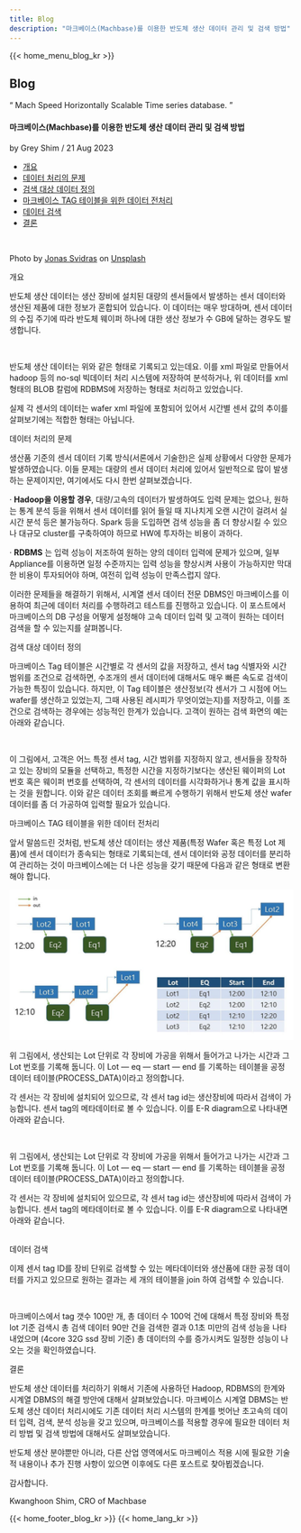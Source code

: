 ```yaml
---
title: Blog
description: "마크베이스(Machbase)를 이용한 반도체 생산 데이터 관리 및 검색 방법"
---
```


<head>
  <meta charset="UTF-8" />
  <meta name="viewport" content="width=device-width, initial-scale=1.0" />
  <link rel="stylesheet" type="text/css" href="../../css/common.css" />
  <link rel="stylesheet" type="text/css" href="../../css/style.css" />
</head>
{{< home_menu_blog_kr >}}
<section class="pricing_section0 section0">
  <div>
    <h2 class="sub_page_title">Blog</h2>
    <p class="sub_page_titletext">
      “ Mach Speed Horizontally Scalable Time series database. ”
    </p>
  </div>
</section>
<section>
  <div class="tech-inner">
    <h4 class="blog-title">
      마크베이스(Machbase)를 이용한 반도체 생산 데이터 관리 및 검색 방법
    </h4>
    <div class="blog-date">
      <div>
        <span>by Grey Shim / 21 Aug 2023</span>
      </div>
    </div>
    <ul class="tech-list-ul">
      <a href="#anchor1">
        <li class="tech-list-li" id="tech-list-li">개요</li></a
      >
      <a href="#anchor2">
        <li class="tech-list-li" id="tech-list-li">데이터 처리의 문제</li>
      </a>
      <a href="#anchor3">
        <li class="tech-list-li" id="tech-list-li">검색 대상 데이터 정의</li>
      </a>
      <a href="#anchor4">
        <li class="tech-list-li" id="tech-list-li">
          마크베이스 TAG 테이블을 위한 데이터 전처리
        </li>
      </a>
      <a href="#anchor5">
        <li class="tech-list-li" id="tech-list-li">데이터 검색</li>
      </a>
      <a href="#anchor6">
        <li class="tech-list-li" id="tech-list-li">결론</li>
      </a>
    </ul>
    <div class="tech-contents">
      <div>
        <div class="tech-img-wrap">
          <img class="tech-img" src="../../img/manage_1.jpg" alt="" />
        </div>
        <p class="tech-contents-link-text">
          Photo by
          <a
            class="tech-contents-link"
            href="https://unsplash.com/ko/@jonassvidras?utm_source=medium&utm_medium=referral"
            >Jonas Svidras</a
          >
          on
          <a
            class="tech-contents-link"
            href="https://unsplash.com/ko?utm_source=medium&utm_medium=referral"
            >Unsplash</a
          >
        </p>
        <p class="tech-title" id="anchor1">개요</p>
        <p class="tech-contents-text">
          반도체 생산 데이터는 생산 장비에 설치된 대량의 센서들에서 발생하는
          센서 데이터와 생산된 제품에 대한 정보가 혼합되어 있습니다. 이 데이터는
          매우 방대하며, 센서 데이터의 수집 주기에 따라 반도체 웨이퍼 하나에
          대한 생산 정보가 수 GB에 달하는 경우도 발생합니다.
        </p>
        <div class="tech-img-wrap">
          <img
            class="tech-img tech-margin-bottom"
            src="../../img/manage_2.jpg"
            alt=""
          />
        </div>
        <p class="tech-contents-text">
          반도체 생산 데이터는 위와 같은 형태로 기록되고 있는데요. 이를 xml
          파일로 만들어서 hadoop 등의 no-sql 빅데이터 처리 시스템에 저장하여
          분석하거나, 위 데이터를 xml 형태의 BLOB 칼럼에 RDBMS에 저장하는 형태로
          처리하고 있었습니다.
        </p>
        <p class="tech-contents-text">
          실제 각 센서의 데이터는 wafer xml 파일에 포함되어 있어서 시간별 센서
          값의 추이를 살펴보기에는 적합한 형태는 아닙니다.
        </p>
        <div class="tech-title" id="anchor2">데이터 처리의 문제</div>
        <p class="tech-contents-text">
          생산품 기준의 센서 데이터 기록 방식(서론에서 기술한)은 실제 상황에서
          다양한 문제가 발생하였습니다. 이들 문제는 대량의 센서 데이터 처리에
          있어서 일반적으로 많이 발생하는 문제이지만, 여기에서도 다시 한번
          살펴보겠습니다.
        </p>
        <p class="tech-contents-text">
          · <b>Hadoop을 이용할 경우</b>, 대량/고속의 데이터가 발생하여도 입력
          문제는 없으나, 원하는 통계 분석 등을 위해서 센서 데이터를 읽어 들일 때
          지나치게 오랜 시간이 걸려서 실시간 분석 등은 불가능하다. Spark 등을
          도입하면 검색 성능을 좀 더 향상시킬 수 있으나 대규모 cluster를
          구축하여야 하므로 HW에 투자하는 비용이 과하다.
        </p>
        <p class="tech-contents-text">
          · <b>RDBMS</b> 는 입력 성능이 저조하여 원하는 양의 데이터 입력에
          문제가 있으며, 일부 Appliance를 이용하면 일정 수준까지는 입력 성능을
          향상시켜 사용이 가능하지만 막대한 비용이 투자되어야 하며, 여전히 입력
          성능이 만족스럽지 않다.
        </p>
        <p class="tech-contents-text">
          이러한 문제들을 해결하기 위해서, 시계열 센서 데이터 전문 DBMS인
          마크베이스를 이용하여 최근에 데이터 처리를 수행하려고 테스트를
          진행하고 있습니다. 이 포스트에서 마크베이스의 DB 구성을 어떻게
          설정해야 고속 데이터 입력 및 고객이 원하는 데이터 검색을 할 수
          있는지를 살펴봅니다.
        </p>
        <div class="tech-title" id="anchor3">검색 대상 데이터 정의</div>
        <p class="tech-contents-text">
          마크베이스 Tag 테이블은 시간별로 각 센서의 값을 저장하고, 센서 tag
          식별자와 시간 범위를 조건으로 검색하면, 수조개의 센서 데이터에
          대해서도 매우 빠른 속도로 검색이 가능한 특징이 있습니다. 하지만, 이
          Tag 테이블은 생산정보(각 센서가 그 시점에 어느 wafer를 생산하고
          있었는지, 그때 사용된 레시피가 무엇이었는지)를 저장하고, 이를 조건으로
          검색하는 경우에는 성능적인 한계가 있습니다. 고객이 원하는 검색 화면의
          예는 아래와 같습니다.
        </p>
        <div class="tech-img-wrap">
          <img
            class="tech-img tech-margin-bottom"
            src="../../img/manage_3.jpg"
            alt=""
          />
        </div>
        <p class="tech-contents-text">
          이 그림에서, 고객은 어느 특정 센서 tag, 시간 범위를 지정하지 않고,
          센서들을 장착하고 있는 장비의 모듈을 선택하고, 특정한 시간을
          지정하기보다는 생산된 웨이퍼의 Lot 번호 혹은 웨이퍼 번호를 선택하여,
          각 센서의 데이터를 시각화하거나 통계 값을 표시하는 것을 원합니다. 이와
          같은 데이터 조회를 빠르게 수행하기 위해서 반도체 생산 wafer 데이터를
          좀 더 가공하여 입력할 필요가 있습니다.
        </p>
        <div class="tech-title" id="anchor4">
          마크베이스 TAG 테이블을 위한 데이터 전처리
        </div>
        <p class="tech-contents-text">
          앞서 말씀드린 것처럼, 반도체 생산 데이터는 생산 제품(특정 Wafer 혹은
          특정 Lot 제품)에 센서 데이터가 종속되는 형태로 기록되는데, 센서
          데이터와 공정 데이터를 분리하여 관리하는 것이 마크베이스에는 더 나은
          성능을 갖기 때문에 다음과 같은 형태로 변환해야 합니다.
        </p>
        <div class="tech-img-wrap">
          <img
            class="tech-img tech-margin-bottom"
            src="../img/manage_4.jpg"
            alt=""
          />
        </div>
        <p class="tech-contents-text">
          위 그림에서, 생산되는 Lot 단위로 각 장비에 가공을 위해서 들어가고
          나가는 시간과 그 Lot 번호를 기록해 둡니다. 이 Lot — eq — start — end
          를 기록하는 테이블을 공정 데이터 테이블(PROCESS_DATA)이라고
          정의합니다.
        </p>
        <p class="tech-contents-text">
          각 센서는 각 장비에 설치되어 있으므로, 각 센서 tag id는 생산장비에
          따라서 검색이 가능합니다. 센서 tag의 메타데이터로 볼 수 있습니다. 이를
          E-R diagram으로 나타내면 아래와 같습니다.
        </p>
        <div class="tech-img-wrap">
          <img
            class="tech-img tech-margin-bottom"
            src="../../img/manage_4.jpg"
            alt=""
          />
        </div>
        <p class="tech-contents-text">
          위 그림에서, 생산되는 Lot 단위로 각 장비에 가공을 위해서 들어가고
          나가는 시간과 그 Lot 번호를 기록해 둡니다. 이 Lot — eq — start — end
          를 기록하는 테이블을 공정 데이터 테이블(PROCESS_DATA)이라고
          정의합니다.
        </p>
        <p class="tech-contents-text">
          각 센서는 각 장비에 설치되어 있으므로, 각 센서 tag id는 생산장비에
          따라서 검색이 가능합니다. 센서 tag의 메타데이터로 볼 수 있습니다. 이를
          E-R diagram으로 나타내면 아래와 같습니다.
        </p>
        <div class="tech-img-wrap">
          <img
            class="tech-img tech-margin-bottom"
            src="../../img/manage_5.jpg"
            alt=""
          />
        </div>
        <div class="tech-title" id="anchor5">데이터 검색</div>
        <p class="tech-contents-text">
          이제 센서 tag ID를 장비 단위로 검색할 수 있는 메타데이터와 생산품에
          대한 공정 데이터를 가지고 있으므로 원하는 결과는 세 개의 테이블을 join
          하여 검색할 수 있습니다.
        </p>
        <div class="tech-img-wrap">
          <img
            class="tech-img tech-margin-bottom"
            src="../../img/manage_6.jpg"
            alt=""
          />
        </div>
        <p class="tech-contents-text">
          마크베이스에서 tag 갯수 100만 개, 총 데이터 수 100억 건에 대해서 특정
          장비와 특정 lot 기준 검색시 총 검색 데이터 90만 건을 검색한 결과 0.1초
          미만의 검색 성능을 나타내었으며 (4core 32G ssd 장비 기준) 총 데이터의
          수를 증가시켜도 일정한 성능이 나오는 것을 확인하였습니다.
        </p>
        <div class="tech-title" id="anchor6">결론</div>
        <p class="tech-contents-text">
          반도체 생산 데이터를 처리하기 위해서 기존에 사용하던 Hadoop, RDBMS의
          한계와 시계열 DBMS의 해결 방안에 대해서 살펴보았습니다. 마크베이스
          시계열 DBMS는 반도체 생산 데이터 처리시에도 기존 데이터 처리 시스템의
          한계를 벗어난 초고속의 데이터 입력, 검색, 분석 성능을 갖고 있으며,
          마크베이스를 적용할 경우에 필요한 데이터 처리 방법 및 검색 방법에
          대해서도 살펴보았습니다.
        </p>
        <p class="tech-contents-text">
          반도체 생산 분야뿐만 아니라, 다른 산업 영역에서도 마크베이스 적용 시에
          필요한 기술적 내용이나 추가 진행 사항이 있으면 이후에도 다른 포스트로
          찾아뵙겠습니다.
        </p>
        <p class="tech-contents-text">감사합니다.</p>
        <p class="tech-contents-text">Kwanghoon Shim, CRO of Machbase</p>
      </div>
    </div>
  </div>
</section>
{{< home_footer_blog_kr >}}
{{< home_lang_kr >}}
